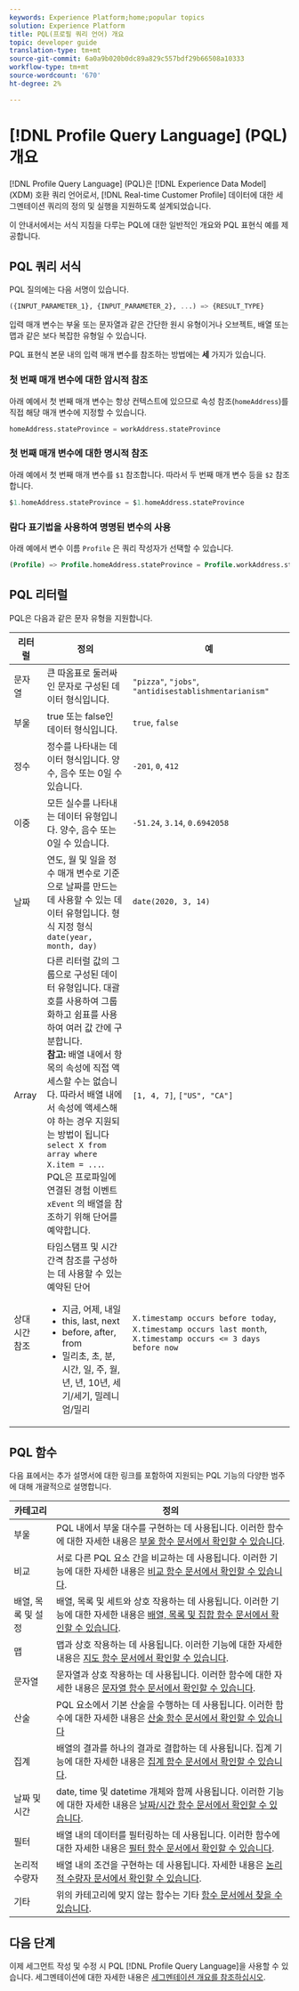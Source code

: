 ```yaml
---
keywords: Experience Platform;home;popular topics
solution: Experience Platform
title: PQL(프로필 쿼리 언어) 개요
topic: developer guide
translation-type: tm+mt
source-git-commit: 6a0a9b020b0dc89a829c557bdf29b66508a10333
workflow-type: tm+mt
source-wordcount: '670'
ht-degree: 2%

---
```



# [!DNL Profile Query Language] (PQL) 개요

[!DNL Profile Query Language] (PQL)은 [!DNL Experience Data Model] (XDM) 호환 쿼리 언어로서, [!DNL Real-time Customer Profile] 데이터에 대한 세그멘테이션 쿼리의 정의 및 실행을 지원하도록 설계되었습니다.

이 안내서에서는 서식 지침을 다루는 PQL에 대한 일반적인 개요와 PQL 표현식 예를 제공합니다.

## PQL 쿼리 서식

PQL 질의에는 다음 서명이 있습니다.

```sql
({INPUT_PARAMETER_1}, {INPUT_PARAMETER_2}, ...) => {RESULT_TYPE}
```

입력 매개 변수는 부울 또는 문자열과 같은 간단한 원시 유형이거나 오브젝트, 배열 또는 맵과 같은 보다 복잡한 유형일 수 있습니다.

PQL 표현식 본문 내의 입력 매개 변수를 참조하는 방법에는 **세** 가지가 있습니다.

### 첫 번째 매개 변수에 대한 암시적 참조

아래 예에서 첫 번째 매개 변수는 항상 컨텍스트에 있으므로 속성 참조(`homeAddress`)를 직접 해당 매개 변수에 지정할 수 있습니다.

```sql
homeAddress.stateProvince = workAddress.stateProvince
```

### 첫 번째 매개 변수에 대한 명시적 참조

아래 예에서 첫 번째 매개 변수를 `$1` 참조합니다. 따라서 두 번째 매개 변수 등을 `$2` 참조합니다.

```sql
$1.homeAddress.stateProvince = $1.homeAddress.stateProvince
```

### 람다 표기법을 사용하여 명명된 변수의 사용

아래 예에서 변수 이름 `Profile` 은 쿼리 작성자가 선택할 수 있습니다.

```sql
(Profile) => Profile.homeAddress.stateProvince = Profile.workAddress.stateProvince
```

## PQL 리터럴

PQL은 다음과 같은 문자 유형을 지원합니다.

| 리터럴 | 정의 | 예 |
| ------- | ---------- | ------- |
| 문자열 | 큰 따옴표로 둘러싸인 문자로 구성된 데이터 형식입니다. | `"pizza"`, `"jobs"`, `"antidisestablishmentarianism"` |
| 부울 | true 또는 false인 데이터 형식입니다. | `true`, `false` |
| 정수 | 정수를 나타내는 데이터 형식입니다. 양수, 음수 또는 0일 수 있습니다. | `-201`, `0`, `412` |
| 이중 | 모든 실수를 나타내는 데이터 유형입니다. 양수, 음수 또는 0일 수 있습니다. | `-51.24`, `3.14`, `0.6942058` |
| 날짜 | 연도, 월 및 일을 정수 매개 변수로 기준으로 날짜를 만드는 데 사용할 수 있는 데이터 유형입니다. 형식 지정 형식 `date(year, month, day)` | `date(2020, 3, 14)` |
| Array | 다른 리터럴 값의 그룹으로 구성된 데이터 유형입니다. 대괄호를 사용하여 그룹화하고 쉼표를 사용하여 여러 값 간에 구분합니다. <br> **참고:** 배열 내에서 항목의 속성에 직접 액세스할 수는 없습니다. 따라서 배열 내에서 속성에 액세스해야 하는 경우 지원되는 방법이 됩니다 `select X from array where X.item = ...`. <br> PQL은 프로파일에 연결된 경험 이벤트 `xEvent` 의 배열을 참조하기 위해 단어를 예약합니다. | `[1, 4, 7]`, `["US", "CA"]` |
| 상대 시간 참조 | 타임스탬프 및 시간 간격 참조를 구성하는 데 사용할 수 있는 예약된 단어 <ul><li>지금, 어제, 내일</li><li>this, last, next</li><li>before, after, from</li><li>밀리초, 초, 분, 시간, 일, 주, 월, 년, 년, 10년, 세기/세기, 밀레니엄/밀리</li></ul> | `X.timestamp occurs before today`, `X.timestamp occurs last month`, `X.timestamp occurs <= 3 days before now` |


## PQL 함수

다음 표에서는 추가 설명서에 대한 링크를 포함하여 지원되는 PQL 기능의 다양한 범주에 대해 개괄적으로 설명합니다.

| 카테고리 | 정의 |
| -------- | ---------- |
| 부울 | PQL 내에서 부울 대수를 구현하는 데 사용됩니다. 이러한 함수에 대한 자세한 내용은 [부울 함수 문서에서 확인할 수 있습니다](./boolean-functions.md). |
| 비교 | 서로 다른 PQL 요소 간을 비교하는 데 사용됩니다. 이러한 기능에 대한 자세한 내용은 [비교 함수 문서에서 확인할 수 있습니다](./comparison-functions.md). |
| 배열, 목록 및 설정 | 배열, 목록 및 세트와 상호 작용하는 데 사용됩니다. 이러한 기능에 대한 자세한 내용은 [배열, 목록 및 집합 함수 문서에서 확인할 수 있습니다](./array-functions.md). |
| 맵 | 맵과 상호 작용하는 데 사용됩니다. 이러한 기능에 대한 자세한 내용은 [지도 함수 문서에서 확인할 수 있습니다](./map-functions.md). |
| 문자열 | 문자열과 상호 작용하는 데 사용됩니다. 이러한 함수에 대한 자세한 내용은 [문자열 함수 문서에서 확인할 수 있습니다](./string-functions.md). |
| 산술 | PQL 요소에서 기본 산술을 수행하는 데 사용됩니다. 이러한 함수에 대한 자세한 내용은 [산술 함수 문서에서 확인할 수 있습니다](./arithmetic-functions.md) |
| 집계 | 배열의 결과를 하나의 결과로 결합하는 데 사용됩니다. 집계 기능에 대한 자세한 내용은 [집계 함수 문서에서 확인할 수 있습니다](./aggregation-functions.md). |
| 날짜 및 시간 | date, time 및 datetime 개체와 함께 사용됩니다. 이러한 기능에 대한 자세한 내용은 [날짜/시간 함수 문서에서 확인할 수 있습니다](./datetime-functions.md). |
| 필터 | 배열 내의 데이터를 필터링하는 데 사용됩니다. 이러한 함수에 대한 자세한 내용은 [필터 함수 문서에서 확인할 수 있습니다](./filter-functions.md). |
| 논리적 수량자 | 배열 내의 조건을 구현하는 데 사용됩니다. 자세한 내용은 [논리적 수량자 문서에서 확인할 수 있습니다](./logical-quantifiers.md). |
| 기타 | 위의 카테고리에 맞지 않는 함수는 기타 [함수 문서에서 찾을 수 있습니다](./misc-functions.md). |

## 다음 단계

이제 세그먼트 작성 및 수정 시 PQL [!DNL Profile Query Language]을 사용할 수 있습니다. 세그멘테이션에 대한 자세한 내용은 [세그멘테이션 개요를 참조하십시오](../home.md).